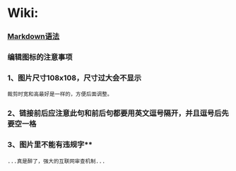 # Wiki:

### **[Markdown语法](https://docs.github.com/cn/get-started/writing-on-github/getting-started-with-writing-and-formatting-on-github/basic-writing-and-formatting-syntax)**

### 编辑图标的注意事项

### 1、图片尺寸108x108，尺寸过大会不显示

`裁剪时宽和高最好是一样的，方便后面调整。`

### 2、链接前后应注意此句和前后句都要用英文逗号隔开，并且逗号后先要空一格

### 3、图片里不能有违规字**

`...真是醉了，强大的互联网审查机制...`


